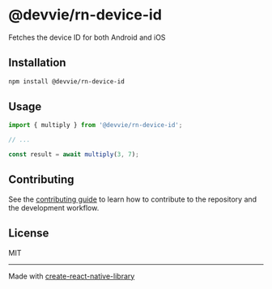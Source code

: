 # @devvie/rn-device-id

Fetches the device ID for both Android and iOS

## Installation

```sh
npm install @devvie/rn-device-id
```

## Usage

```js
import { multiply } from '@devvie/rn-device-id';

// ...

const result = await multiply(3, 7);
```

## Contributing

See the [contributing guide](CONTRIBUTING.md) to learn how to contribute to the repository and the development workflow.

## License

MIT

---

Made with [create-react-native-library](https://github.com/callstack/react-native-builder-bob)
